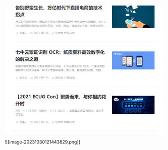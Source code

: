 ![image-20231030121232280](https://raw.githubusercontent.com/jiaxisky/obsidian_image/master/image-20231030121232280.png)

![[image-20231030121443829.png]]

